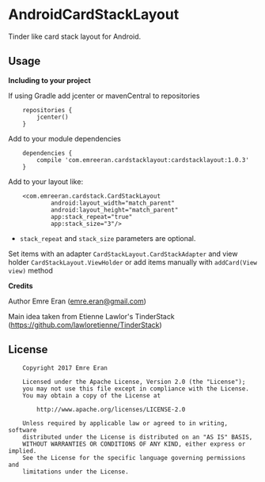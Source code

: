 AndroidCardStackLayout
======================

Tinder like card stack layout for Android.

Usage
-----

**Including to your project**

If using Gradle add jcenter or mavenCentral to repositories

        repositories {
            jcenter()
        }

Add to your module dependencies
        
        dependencies {
            compile 'com.emreeran.cardstacklayout:cardstacklayout:1.0.3'
        }


Add to your layout like:

        <com.emreeran.cardstack.CardStackLayout
                android:layout_width="match_parent"
                android:layout_height="match_parent"
                app:stack_repeat="true"
                app:stack_size="3"/>

- `stack_repeat` and `stack_size` parameters are optional.

Set items with an adapter `CardStackLayout.CardStackAdapter` and view holder `CardStackLayout.ViewHolder` or add items manually with `addCard(View view)` method


**Credits**

Author Emre Eran (emre.eran@gmail.com)

Main idea taken from Etienne Lawlor's TinderStack (https://github.com/lawloretienne/TinderStack)

License
-------

        Copyright 2017 Emre Eran
        
        Licensed under the Apache License, Version 2.0 (the "License");
        you may not use this file except in compliance with the License.
        You may obtain a copy of the License at
        
            http://www.apache.org/licenses/LICENSE-2.0
        
        Unless required by applicable law or agreed to in writing, software
        distributed under the License is distributed on an "AS IS" BASIS,
        WITHOUT WARRANTIES OR CONDITIONS OF ANY KIND, either express or implied.
        See the License for the specific language governing permissions and
        limitations under the License.